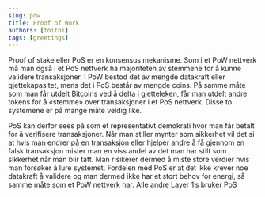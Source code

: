 ```yaml
---
slug: pow
title: Proof of Work
authors: [toitoi]
tags: [greetings]
---
```


Proof of stake eller PoS er en konsensus mekanisme. Som i et PoW nettverk må man også i et PoS nettverk ha majoriteten av stemmene for å kunne validere transaksjoner. I PoW bestod det av mengde datakraft eller gjettekapasitet, mens det i PoS består av mengde coins. På samme måte som man får utdelt Bitcoins ved å delta i gjetteleken, får man utdelt andre tokens for å «stemme» over transaksjoner i et PoS nettverk. Disse to systemene er på mange måte veldig like.

PoS kan derfor sees på som et representativt demokrati hvor man får betalt for å verifisere transaksjoner. Når man stiller mynter som sikkerhet vil det si at hvis man endrer på en transaksjon eller hjelper andre å få gjennom en falsk transaksjon mister man en viss andel av det man har stilt som sikkerhet når man blir tatt. Man risikerer dermed å miste store verdier hvis man forsøker å lure systemet. Fordelen med PoS er at det ikke krever noe datakraft å validere og man dermed ikke har et stort behov for energi, så samme måte som et PoW nettverk har. Alle andre Layer 1’s bruker PoS